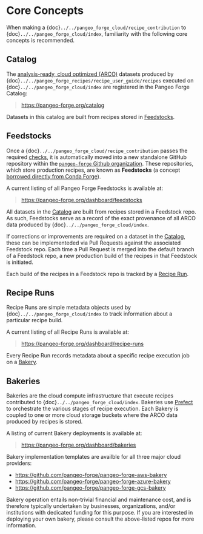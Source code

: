 # Core Concepts

When making a {doc}`../../pangeo_forge_cloud/recipe_contribution` to {doc}`../../pangeo_forge_cloud/index`, familiarity with the following core concepts is recommended.

## Catalog

The [analysis-ready, cloud optimized (ARCO)](https://ieeexplore.ieee.org/abstract/document/9354557) datasets produced by {doc}`../../pangeo_forge_recipes/recipe_user_guide/recipes`  executed on {doc}`../../pangeo_forge_cloud/index` are registered in the Pangeo Forge Catalog:

> <https://pangeo-forge.org/catalog>

Datasets in this catalog are built from recipes stored in [Feedstocks](#feedstocks).

## Feedstocks

Once a {doc}`../../pangeo_forge_cloud/recipe_contribution` passes the required [checks](../pangeo_forge_cloud/recipe_contribution.md#pr-checks), it is automatically moved into a new standalone GitHub repository within the [`pangeo-forge` Github organization](https://github.com/orgs/pangeo-forge/repositories). These repositories, which store production recipes, are known as **Feedstocks** (a concept [borrowed directly from Conda Forge](https://conda-forge.org/feedstock-outputs/)).

A current listing of all Pangeo Forge Feedstocks is available at:

> <https://pangeo-forge.org/dashboard/feedstocks>

All datasets in the [Catalog](#catalog) are built from recipes stored in a Feedstock repo. As such, Feedstocks serve as a record of the exact provenance of all ARCO data produced by {doc}`../../pangeo_forge_cloud/index`.

If corrections or improvements are required on a dataset in the [Catalog](#catalog), these can be implementeded via Pull Requests against the associated Feedstock repo. Each time a Pull Request is merged into the default branch of a Feedstock repo, a new production build of the recipes in that Feedstock is initiated.

Each build of the recipes in a Feedstock repo is tracked by a [Recipe Run](#recipe-runs).

## Recipe Runs

Recipe Runs are simple metadata objects used by {doc}`../../pangeo_forge_cloud/index` to track information about a particular recipe build.

A current listing of all Recipe Runs is available at:

> <https://pangeo-forge.org/dashboard/recipe-runs>

Every Recipe Run records metadata about a specific recipe execution job on a [Bakery](#bakeries).

## Bakeries

Bakeries are the cloud compute infrastructure that execute recipes contributed to
{doc}`../../pangeo_forge_cloud/index`. Bakeries use [Prefect](https://prefect.io/) to orchestrate the various stages of recipe execution. Each Bakery is coupled to one or more cloud storage buckets where the ARCO data produced by recipes is stored.

A listing of current Bakery deployments is available at:

> <https://pangeo-forge.org/dashboard/bakeries>

Bakery implementation templates are availble for all three major cloud providers:

- <https://github.com/pangeo-forge/pangeo-forge-aws-bakery>
- <https://github.com/pangeo-forge/pangeo-forge-azure-bakery>
- <https://github.com/pangeo-forge/pangeo-forge-gcs-bakery>

Bakery operation entails non-trivial financial and maintenance cost, and is therefore typically undertaken by businesses, organizations, and/or institutions with dedicated funding for this purpose. If you are interested in deploying your own bakery, please consult the above-listed repos for more information.
